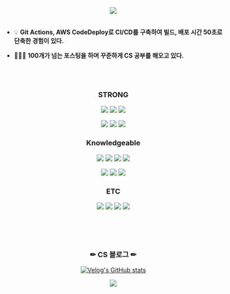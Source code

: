   
<!--
**kimjiyooniiiii/kimjiyooniiiii** is a ✨ _special_ ✨ repository because its `README.md` (this file) appears on your GitHub profile.

Here are some ideas to get you started:

- 🔭 I’m currently working on ...  
- 🌱 I’m currently learning ...
- 👯 I’m looking to collaborate on ...
- 🤔 I’m looking for help with ...
- 💬 Ask me about ...
- 📫 How to reach me: ...
- 😄 Pronouns: ...
- ⚡ Fun fact: ...
--> 
<!--
![header](https://capsule-render.vercel.app/api?type=waving&height=200&color=timeGradient&text=Nice%20to%20meet%20you!&fontColor=404040&fontSize=70&fontAlignY=35)
-->
<div align="center">
  
<img src="https://capsule-render.vercel.app/api?type=venom&color=9F74D4&height=100&section=header&text=BackEnd%20Developer&fontSize=50" />

</div>

<br>

- 💡 **Git Actions, AWS CodeDeploy로 CI/CD를 구축하여 빌드, 배포 시간 50초로 단축한 경험이 있다.**

- 👨‍👧‍👦 **100개가 넘는 포스팅을 하며 꾸준하게 CS 공부를 해오고 있다.**

<!--
  
- 👨‍👧‍👦 **다양한 사회경험으로 의사소통 능력이 뛰어납니다.**
  
- 🚴‍♀️ **<u>주체적</u>으로 문제를 찾고 해결합니다.**
-->

<br><br>

<div align="center">
<h3> STRONG </h3>
<img src="https://img.shields.io/badge/java-F05032?style=for-the-badge&logo=java&logoColor=white"> <img src="https://img.shields.io/badge/Spring boot-FF9900?style=for-the-badge&logo=springboot&logoColor=white"> <img src="https://img.shields.io/badge/Spring Security-CC6699?style=for-the-badge&logo=springsecurity&logoColor=white">

<img src="https://img.shields.io/badge/mysql-569A31?style=for-the-badge&logo=mysql&logoColor=white"> <img src="https://img.shields.io/badge/mariaDB-569A31?style=for-the-badge&logo=mariaDB&logoColor=white">
<img src="https://img.shields.io/badge/AWS-232F3E?style=for-the-badge&logo=amazonaws&logoColor=white"> 

<h3> Knowledgeable </h3>
<img src="https://img.shields.io/badge/JS-FF9900?style=for-the-badge"> <img src="https://img.shields.io/badge/Html-FF9900?style=for-the-badge"> <img src="https://img.shields.io/badge/CSS-FF9900?style=for-the-badge"> <img src="https://img.shields.io/badge/MyBatis-FF9900?style=for-the-badge">

<img src="https://img.shields.io/badge/React Native-4479A1?style=for-the-badge">  <img src="https://img.shields.io/badge/Android Studio-4479A1?style=for-the-badge&logo=AndroidStudio&logoColor=white"> <img src="https://img.shields.io/badge/Mongo DB-569A31?style=for-the-badge">
<br>
  
<h3> ETC </h3>
<img src="https://img.shields.io/badge/git-4A154B?style=for-the-badge&logo=git&logoColor=white"> <img src="https://img.shields.io/badge/github-4A154B?style=for-the-badge&logo=GitHub&logoColor=white"/> <img src="https://img.shields.io/badge/IntelliJ-232F3E?style=for-the-badge&logo=IntelliJ%20IDEA&logoColor=white"> <img src="https://img.shields.io/badge/Visual Studio Code-232F3E?style=for-the-badge&logo=VisualStudioCode&logoColor=white">

</div>

<br><br><br>

<div align="center" width="50px">
<h3>✏ CS 블로그 ✏</h3>

[![Velog's GitHub stats](https://velog-readme-stats.vercel.app/api/badge?name=wldbs35)](https://velog.io/@wldbs35) 

<img src="https://velog-readme-stats.vercel.app/api?name=wldbs35">
</div>

<br><br>


